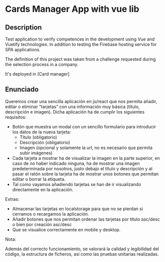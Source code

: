 # Cards Manager App with vue lib

## Description
Test application to verify competences in the development using Vue and Vuetify technologies. In addition to testing the Firebase hosting service for SPA applications.

The definition of this project was taken from a challenge requested during the selection process in a company.

It's deployed in [Card manager]

## Enunciado
Queremos crear una sencilla aplicación en js/react que nos permita añadir, editar o eliminar “tarjetas” con una información muy básica (título, descripción e imagen). Dicha aplicación ha de cumplir los siguientes requisitos:
* Botón que muestra un modal con un sencillo formulario para introducir los datos de la nueva tarjeta:
    * Título (obligatorio)
    * Descripción (obligatorio)
    * Imagen (opcional y solamente la url, no es necesario que permita subir imágenes)
* Cada tarjeta a mostrar ha de visualizar la imagen en la parte superior, en caso de no haber indicado ninguna, ha de mostrar una imagen predeterminada por nosotros, justo debajo el título y descripción y al pasar el ratón sobre la tarjeta ha de mostrar unos botones que permitan editar o borrar la etiqueta.
* Tal como vayamos añadiendo tarjetas se han de ir visualizando directamente en la aplicación.

Extras:
* Almacenar las tarjetas en localstorage para que no se pierdan si cerramos o recargamos la aplicación.
* Añadir botones que nos permitan ordenar las tarjetas por título asc/desc o bien por creación asc/desc
* Que se visualice correctamente en mobile y desktop.

Nota:

Además del correcto funcionamiento, se valorará la calidad y legibilidad del código, la estructura de ficheros, así como las pruebas unitarias realizadas.
